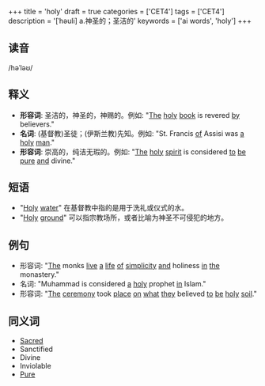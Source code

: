 +++
title = 'holy'
draft = true
categories = ['CET4']
tags = ['CET4']
description = '[ˈhəuli] a.神圣的；圣洁的'
keywords = ['ai words', 'holy']
+++

## 读音
/həˈləʊ/

## 释义
- **形容词**: 圣洁的，神圣的，神赐的。例如: "[The](/zh/post/the/) [holy](/zh/post/holy/) [book](/zh/post/book/) is revered [by](/zh/post/by/) believers." 
- **名词**: (基督教)圣徒；(伊斯兰教)先知。例如: "St. Francis [of](/zh/post/of/) Assisi was [a](/zh/post/a/) [holy](/zh/post/holy/) [man](/zh/post/man/)."
- **形容词**: 崇高的，纯洁无瑕的。例如: "[The](/zh/post/the/) [holy](/zh/post/holy/) [spirit](/zh/post/spirit/) is considered [to](/zh/post/to/) [be](/zh/post/be/) [pure](/zh/post/pure/) [and](/zh/post/and/) divine."

## 短语
- "[Holy](/zh/post/holy/) [water](/zh/post/water/)" 在基督教中指的是用于洗礼或仪式的水。
- "[Holy](/zh/post/holy/) [ground](/zh/post/ground/)" 可以指宗教场所，或者比喻为神圣不可侵犯的地方。

## 例句
- 形容词: "[The](/zh/post/the/) monks [live](/zh/post/live/) [a](/zh/post/a/) [life](/zh/post/life/) [of](/zh/post/of/) [simplicity](/zh/post/simplicity/) [and](/zh/post/and/) holiness [in](/zh/post/in/) [the](/zh/post/the/) monastery."
- 名词: "Muhammad is considered [a](/zh/post/a/) [holy](/zh/post/holy/) prophet [in](/zh/post/in/) Islam."
- 形容词: "[The](/zh/post/the/) [ceremony](/zh/post/ceremony/) took [place](/zh/post/place/) [on](/zh/post/on/) [what](/zh/post/what/) [they](/zh/post/they/) believed [to](/zh/post/to/) [be](/zh/post/be/) [holy](/zh/post/holy/) [soil](/zh/post/soil/)."

## 同义词
- [Sacred](/zh/post/sacred/)
- Sanctified
- Divine
- Inviolable
- [Pure](/zh/post/pure/)
